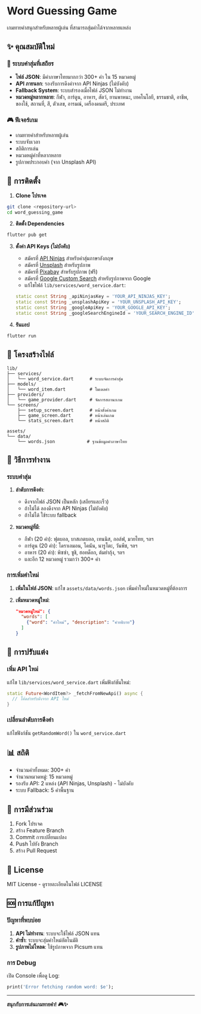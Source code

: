 # Word Guessing Game

เกมทายคำสนุกสำหรับหลายผู้เล่น ที่สามารถสุ่มคำได้จากหลายแหล่ง

## ✨ คุณสมบัติใหม่

### 🎲 ระบบคำสุ่มที่เสถียร

- **ไฟล์ JSON**: มีคำภาษาไทยมากกว่า 300+ คำ ใน 15 หมวดหมู่
- **API ภายนอก**: รองรับการดึงคำจาก API Ninjas (ไม่บังคับ)
- **Fallback System**: ระบบสำรองเมื่อไฟล์ JSON ไม่ทำงาน
- **หมวดหมู่หลากหลาย**: กีฬา, การ์ตูน, อาหาร, สัตว์, ยานพาหนะ, เทคโนโลยี, ธรรมชาติ, อาชีพ, ของใช้, สถานที่, สี, ตัวเลข, อารมณ์, เครื่องดนตรี, ประเทศ

### 🎮 ฟีเจอร์เกม

- เกมทายคำสำหรับหลายผู้เล่น
- ระบบจับเวลา
- สถิติการเล่น
- หมวดหมู่คำที่หลากหลาย
- รูปภาพประกอบคำ (จาก Unsplash API)

## 🚀 การติดตั้ง

1. **Clone โปรเจค**

```bash
git clone <repository-url>
cd word_guessing_game
```

2. **ติดตั้ง Dependencies**

```bash
flutter pub get
```

3. **ตั้งค่า API Keys (ไม่บังคับ)**

   - สมัครที่ [API Ninjas](https://api-ninjas.com) สำหรับคำสุ่มภาษาอังกฤษ
   - สมัครที่ [Unsplash](https://unsplash.com/developers) สำหรับรูปภาพ
   - สมัครที่ [Pixabay](https://pixabay.com/api/docs/) สำหรับรูปภาพ (ฟรี)
   - สมัครที่ [Google Custom Search](https://cse.google.com/) สำหรับรูปภาพจาก Google
   - แก้ไขไฟล์ `lib/services/word_service.dart`:

   ```dart
   static const String _apiNinjasKey = 'YOUR_API_NINJAS_KEY';
   static const String _unsplashApiKey = 'YOUR_UNSPLASH_API_KEY';
   static const String _googleApiKey = 'YOUR_GOOGLE_API_KEY';
   static const String _googleSearchEngineId = 'YOUR_SEARCH_ENGINE_ID';
   ```

4. **รันแอป**

```bash
flutter run
```

## 📁 โครงสร้างไฟล์

```
lib/
├── services/
│   └── word_service.dart      # ระบบจัดการคำสุ่ม
├── models/
│   └── word_item.dart         # โมเดลคำ
├── providers/
│   └── game_provider.dart     # จัดการสถานะเกม
└── screens/
    ├── setup_screen.dart      # หน้าตั้งค่าเกม
    ├── game_screen.dart       # หน้าเล่นเกม
    └── stats_screen.dart      # หน้าสถิติ

assets/
└── data/
    └── words.json            # ฐานข้อมูลคำภาษาไทย
```

## 🎯 วิธีการทำงาน

### ระบบคำสุ่ม

1. **ลำดับการดึงคำ**:

   - ดึงจากไฟล์ JSON เป็นหลัก (เสถียรและเร็ว)
   - ถ้าไม่ได้ ลองดึงจาก API Ninjas (ไม่บังคับ)
   - ถ้าไม่ได้ ใช้ระบบ fallback

2. **หมวดหมู่ที่มี**:
   - กีฬา (20 คำ): ฟุตบอล, บาสเกตบอล, เทนนิส, กอล์ฟ, มวยไทย, ฯลฯ
   - การ์ตูน (20 คำ): โดราเอมอน, โคนัน, นารูโตะ, วันพีช, ฯลฯ
   - อาหาร (20 คำ): พิซซ่า, ซูชิ, ฮอทด็อก, ต้มยำกุ้ง, ฯลฯ
   - และอีก 12 หมวดหมู่ รวมกว่า 300+ คำ

### การเพิ่มคำใหม่

1. **เพิ่มในไฟล์ JSON**:
   แก้ไข `assets/data/words.json` เพิ่มคำใหม่ในหมวดหมู่ที่ต้องการ

2. **เพิ่มหมวดหมู่ใหม่**:
   ```json
   "หมวดหมู่ใหม่": {
     "words": [
       {"word": "คำใหม่", "description": "คำอธิบาย"}
     ]
   }
   ```

## 🔧 การปรับแต่ง

### เพิ่ม API ใหม่

แก้ไข `lib/services/word_service.dart` เพิ่มฟังก์ชันใหม่:

```dart
static Future<WordItem?> _fetchFromNewApi() async {
  // โค้ดสำหรับดึงจาก API ใหม่
}
```

### เปลี่ยนลำดับการดึงคำ

แก้ไขฟังก์ชัน `getRandomWord()` ใน `word_service.dart`

## 📊 สถิติ

- จำนวนคำทั้งหมด: 300+ คำ
- จำนวนหมวดหมู่: 15 หมวดหมู่
- รองรับ API: 2 แหล่ง (API Ninjas, Unsplash) - ไม่บังคับ
- ระบบ Fallback: 5 คำพื้นฐาน

## 🤝 การมีส่วนร่วม

1. Fork โปรเจค
2. สร้าง Feature Branch
3. Commit การเปลี่ยนแปลง
4. Push ไปยัง Branch
5. สร้าง Pull Request

## 📝 License

MIT License - ดูรายละเอียดในไฟล์ LICENSE

## 🆘 การแก้ปัญหา

### ปัญหาที่พบบ่อย

1. **API ไม่ทำงาน**: ระบบจะใช้ไฟล์ JSON แทน
2. **คำซ้ำ**: ระบบจะสุ่มคำใหม่อัตโนมัติ
3. **รูปภาพไม่โหลด**: ใช้รูปภาพจาก Picsum แทน

### การ Debug

เปิด Console เพื่อดู Log:

```dart
print('Error fetching random word: $e');
```

---

**สนุกกับการเล่นเกมทายคำ! 🎮✨**
